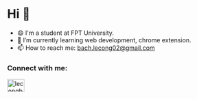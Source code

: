 <!--
**bachlamsung123/bachlamsung123** is a ✨ _special_ ✨ repository because its `README.md` (this file) appears on your GitHub profile.

Here are some ideas to get you started:

- 🌱 I’m currently learning ...
- 👯 I’m looking to collaborate on ...
- 🤔 I’m looking for help with ...
- 💬 Ask me about ...
- 📫 How to reach me: ...
- 😄 Pronouns: ...
- ⚡ Fun fact: ...
-->
<h1>Hi 👋</h1>

- 😄 I'm a student at FPT University.
- 🌱 I’m currently learning web development, chrome extension.
- 📫 How to reach me: bach.lecong02@gmail.com

<h3 align="left">Connect with me:</h3>
<p align="left">
<a href="https://fb.com/lecongbach27" target="blank"><img align="center" src="https://raw.githubusercontent.com/rahuldkjain/github-profile-readme-generator/master/src/images/icons/Social/facebook.svg" alt="lecongbach27" height="30" width="40" /></a>
</p>
